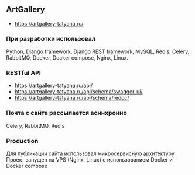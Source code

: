 ## ArtGallery
* https://artgallery-tatyana.ru/

### При разработки использовал
Python, Django framework, Django REST framework, MySQL, Redis, Celery, RabbitMQ, Docker, Docker compose, Nginx, Linux. 

### RESTful API
* https://artgallery-tatyana.ru/api/
* https://artgallery-tatyana.ru/api/schema/swagger-ui/
* https://artgallery-tatyana.ru/api/schema/redoc/

### Почта с сайта рассылается асинхронно
Celery, RabbitMQ, Redis

### Production
Для публикации сайта использовал микросервисную архитектуру. Проект запущен на VPS (Nginx, Linux) с использованием Docker и Docker compose
